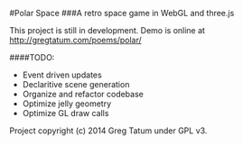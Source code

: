 #Polar Space
###A retro space game in WebGL and three.js

This project is still in development. Demo is online at http://gregtatum.com/poems/polar/

####TODO:
* Event driven updates
* Declaritive scene generation
* Organize and refactor codebase
* Optimize jelly geometry
* Optimize GL draw calls

Project copyright (c) 2014 Greg Tatum under GPL v3.